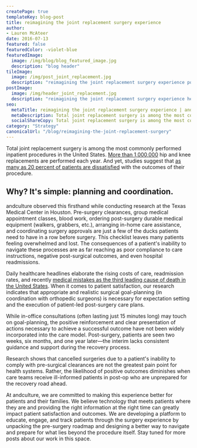 ```yaml
---
createPage: true
templateKey: blog-post
title: reimagining the joint replacement surgery experience
author:
- Lauren McAteer
date: 2016-07-13
featured: false
featuredColor: -violet-blue
featuredImage:
  image: /img/blog/blog_featured_image.jpg
  description: "blog header"
tileImage:
  image: /img/post_joint_replacement.jpg
  description: "reimagining the joint replacement surgery experience post image"
postImage:
  image: /img/header_joint_replacement.jpg
  description: "reimagining the joint replacement surgery experience header image"
seo:
  metaTitle: reimagining the joint replacement surgery experience | andculture
  metaDescription: Total joint replacement surgery is among the most commonly performed inpatient procedures in the US. So why are patients so often dissatisfied after surgery?
  socialShareCopy: Total joint replacement surgery is among the most commonly performed inpatient procedures in the US. So why are patients so often dissatisfied after surgery?
category: "Strategy"
canonicalUrl: "/blog/reimagining-the-joint-replacement-surgery"
---
```

Total joint replacement surgery is among the most commonly performed inpatient procedures in the United States. [More than 1,000,000](https://www.mayoclinic.org/medical-professionals/orthopedic-surgery/news/first-nationwide-prevalence-study-of-hip-and-knee-arthroplasty-shows-7-2-million-americans-living-with-implants/mac-20431170) hip and knee replacements are performed each year. And yet, studies suggest that [as many as 20 percent of patients are dissatisfied](http://www.ncbi.nlm.nih.gov/pmc/articles/PMC2795819/) with the outcomes of their procedure.

## Why? It's simple: planning and coordination.
andculture observed this firsthand while conducting research at the Texas Medical Center in Houston. Pre-surgery clearances, group medical appointment classes, blood work, ordering post-surgery durable medical equipment (walkers, grabbers, etc.), arranging in-home care assistance, and coordinating surgery approvals are just a few of the ducks patients need to have in a row before surgery. This checklist leaves many patients feeling overwhelmed and lost. The consequences of a patient's inability to navigate these processes are as far reaching as poor compliance to care instructions, negative post-surgical outcomes, and even hospital readmissions.

Daily healthcare headlines elaborate the rising costs of care, readmission rates, and recently [medical mistakes as the third leading cause of death in the United States](http://hub.jhu.edu/2016/05/03/medical-errors-third-leading-cause-of-death). When it comes to patient satisfaction, our research indicates that appropriate and realistic surgical goal-planning (in coordination with orthopedic surgeons) is necessary for expectation setting and the execution of patient-led post-surgery care plans.

While in-office consultations (often lasting just 15 minutes long) may touch on goal-planning, the positive reinforcement and clear presentation of actions necessary to achieve a successful outcome have not been widely incorporated into the care model. Post-surgery, patients are seen two weeks, six months, and one year later—the interim lacks consistent guidance and support during the recovery process.

Research shows that cancelled surgeries due to a patient's inability to comply with pre-surgical clearances are not the greatest pain point for health systems. Rather, the likelihood of positive outcomes diminishes when care teams receive ill-informed patients in post-op who are unprepared for the recovery road ahead.

At andculture, we are committed to making this experience better for patients and their families. We believe technology that meets patients where they are and providing the right information at the right time can greatly impact patient satisfaction and outcomes. We are developing a platform to educate, engage, and track patients through the surgery experience by unpacking the pre-surgery roadmap and designing a better way to navigate and prepare for what lies beyond the procedure itself. Stay tuned for more posts about our work in this space.